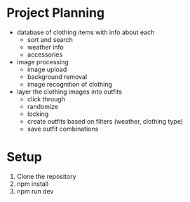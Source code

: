 # Project Planning



- database of clothing items with info about each
  - sort and search
  - weather info
  - accessories
- image processing
  - image upload
  - background removal
  - image recognition of clothing
- layer the clothing images into outfits
  - click through
  - randomize
  - locking
  - create outfits based on filters (weather, clothing type)
  - save outfit combinations
  

# Setup
1. Clone the repository
2. npm install
3. npm run dev